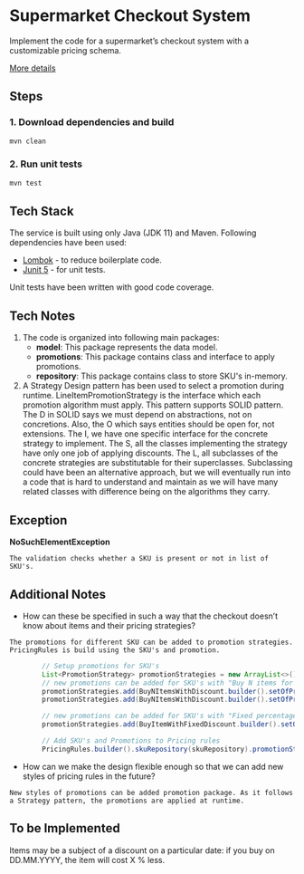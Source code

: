 # Supermarket Checkout System
Implement the code for a supermarket’s checkout system with a customizable pricing schema.

[More details](Checkout_Coding_Challenge_EN.pdf)

## Steps

### 1. Download dependencies and build
```bash
mvn clean
```
### 2. Run unit tests
```bash
mvn test
```

## Tech Stack

The service is built using only Java (JDK 11) and Maven. Following dependencies have been used:
* [Lombok](https://projectlombok.org/) - to reduce boilerplate code.
* [Junit 5](https://junit.org/junit5/) - for unit tests.

Unit tests have been written with good code coverage.

## Tech Notes

1. The code is organized into following main packages:
    - **model**: This package represents the data model.
    - **promotions**: This package contains class and interface to apply promotions.
    - **repository**: This package contains class to store SKU's in-memory.
2. A Strategy Design pattern has been used to select a promotion during runtime. LineItemPromotionStrategy is the interface which each promotion algorithm must apply. This pattern supports SOLID pattern. The D in SOLID says we must depend on abstractions, not on concretions. Also, the O which says entities should be open for, not extensions. The I, we have one specific interface for the concrete strategy to implement. The S, all the classes implementing the strategy have only one job of applying discounts. The L, all subclasses of the concrete strategies are substitutable for their superclasses. Subclassing could have been an alternative approach, but we will eventually run into a code that is hard to understand and maintain as we will have many related classes with difference being on the algorithms they carry.

##  Exception

**NoSuchElementException**
```text
The validation checks whether a SKU is present or not in list of SKU's.
```

## Additional Notes
- How can these be specified in such a way that the checkout doesn’t know about items and their pricing strategies?
```text
The promotions for different SKU can be added to promotion strategies. PricingRules is build using the SKU's and promotion.
```
```java
        // Setup promotions for SKU's
        List<PromotionStrategy> promotionStrategies = new ArrayList<>();
        // new promotions can be added for SKU's with "Buy N items for X Price"
        promotionStrategies.add(BuyNItemsWithDiscount.builder().setOfPromoSkuId(new HashSet<>(List.of("A"))).minCountOfSkuToGetDiscount(3).minCountOfSkuWithDiscount(1).discountValue(0.5).build());
        promotionStrategies.add(BuyNItemsWithDiscount.builder().setOfPromoSkuId(new HashSet<>(List.of("B"))).minCountOfSkuToGetDiscount(2).minCountOfSkuWithDiscount(1).discountValue(0.4).build());

        // new promotions can be added for SKU's with "Fixed percentage discount"
        promotionStrategies.add(BuyItemWithFixedDiscount.builder().setOfPromoSkuId(new HashSet<>(List.of("E"))).discountPercentage(10).build());

        // Add SKU's and Promotions to Pricing rules
        PricingRules.builder().skuRepository(skuRepository).promotionStrategies(promotionStrategies).build();
```
- How can we make the design flexible enough so that we can add new styles of pricing rules in the future?
```text
New styles of promotions can be added promotion package. As it follows a Strategy pattern, the promotions are applied at runtime.
```
## To be Implemented ##
Items may be a subject of a discount on a particular date: if you buy on DD.MM.YYYY, the item will cost X % less.